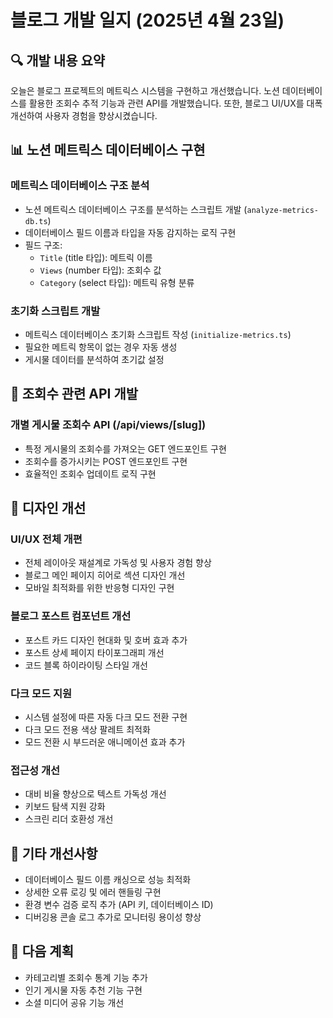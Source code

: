 # 블로그 개발 일지 (2025년 4월 23일)

## 🔍 개발 내용 요약

오늘은 블로그 프로젝트의 메트릭스 시스템을 구현하고 개선했습니다. 노션 데이터베이스를 활용한 조회수 추적 기능과 관련 API를 개발했습니다. 또한, 블로그 UI/UX를 대폭 개선하여 사용자 경험을 향상시켰습니다.

## 📊 노션 메트릭스 데이터베이스 구현

### 메트릭스 데이터베이스 구조 분석
- 노션 메트릭스 데이터베이스 구조를 분석하는 스크립트 개발 (`analyze-metrics-db.ts`)
- 데이터베이스 필드 이름과 타입을 자동 감지하는 로직 구현
- 필드 구조: 
  - `Title` (title 타입): 메트릭 이름
  - `Views` (number 타입): 조회수 값
  - `Category` (select 타입): 메트릭 유형 분류

### 초기화 스크립트 개발
- 메트릭스 데이터베이스 초기화 스크립트 작성 (`initialize-metrics.ts`)
- 필요한 메트릭 항목이 없는 경우 자동 생성
- 게시물 데이터를 분석하여 초기값 설정

## 🔄 조회수 관련 API 개발

### 개별 게시물 조회수 API (/api/views/[slug])
- 특정 게시물의 조회수를 가져오는 GET 엔드포인트 구현
- 조회수를 증가시키는 POST 엔드포인트 구현
- 효율적인 조회수 업데이트 로직 구현

## 🎨 디자인 개선

### UI/UX 전체 개편
- 전체 레이아웃 재설계로 가독성 및 사용자 경험 향상
- 블로그 메인 페이지 히어로 섹션 디자인 개선
- 모바일 최적화를 위한 반응형 디자인 구현

### 블로그 포스트 컴포넌트 개선
- 포스트 카드 디자인 현대화 및 호버 효과 추가
- 포스트 상세 페이지 타이포그래피 개선
- 코드 블록 하이라이팅 스타일 개선

### 다크 모드 지원
- 시스템 설정에 따른 자동 다크 모드 전환 구현
- 다크 모드 전용 색상 팔레트 최적화
- 모드 전환 시 부드러운 애니메이션 효과 추가

### 접근성 개선
- 대비 비율 향상으로 텍스트 가독성 개선
- 키보드 탐색 지원 강화
- 스크린 리더 호환성 개선

## 🧩 기타 개선사항

- 데이터베이스 필드 이름 캐싱으로 성능 최적화
- 상세한 오류 로깅 및 에러 핸들링 구현
- 환경 변수 검증 로직 추가 (API 키, 데이터베이스 ID)
- 디버깅용 콘솔 로그 추가로 모니터링 용이성 향상

## 📝 다음 계획

- 카테고리별 조회수 통계 기능 추가
- 인기 게시물 자동 추천 기능 구현
- 소셜 미디어 공유 기능 개선

